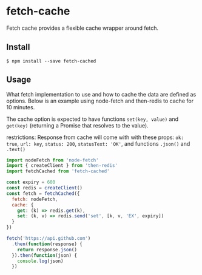 fetch-cache
=====================

Fetch cache provides a flexible cache wrapper around fetch.

## Install

```
$ npm install --save fetch-cached
```
## Usage

What fetch implementation to use and how to cache the
data are defined as options. Below is an example
using node-fetch and then-redis to cache for 10 minutes.

The cache option is expected to have functions `set(key, value)` and `get(key)`
(returning a Promise that resolves to the value).

restrictions: Response from cache will come with with these props:
`ok: true`, `url: key`, `status: 200`, `statusText: 'OK'`,
and functions `.json()` and `.text()`

```javascript
import nodeFetch from 'node-fetch'
import { createClient } from 'then-redis'
import fetchCached from 'fetch-cached'

const expiry = 600
const redis = createClient()
const fetch = fetchCached({
  fetch: nodeFetch,
  cache: {
    get: (k) => redis.get(k),
    set: (k, v) => redis.send('set', [k, v, 'EX', expiry])
  }
})

fetch('https://api.github.com')
  .then(function(response) {
    return response.json()
  }).then(function(json) {
    console.log(json)
  })
```
